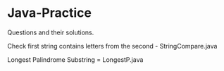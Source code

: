 # Java-Practice
Questions and their solutions.


Check first string contains letters from the second - StringCompare.java

Longest Palindrome Substring = LongestP.java
